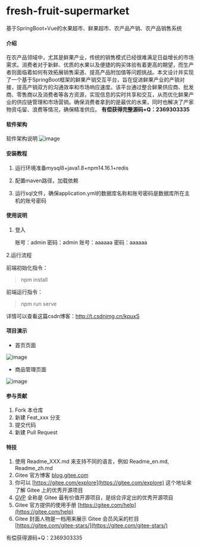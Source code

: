 # fresh-fruit-supermarket
基于SpringBoot+Vue的水果超市、鲜果超市、农产品产销、农产品销售系统

#### 介绍
在农产品领域中，尤其是鲜果产业，传统的销售模式已经很难满足日益增长的市场需求。消费者对于新鲜、优质的水果以及便捷的购买体验有着更高的期望，而生产者则面临着如何有效拓展销售渠道、提高产品附加值等问题挑战。本文设计并实现了一个基于SpringBoot框架的鲜果产销交互平台，旨在促进鲜果产业的产销对接，提高产销双方的沟通效率和市场响应速度。该平台通过整合鲜果供应商、批发商、零售商以及消费者等各方资源，实现信息的实时共享和交互，从而优化鲜果产业的供应链管理和市场营销。确保消费者拿到的是最优的水果，同时也解决了产家物资屯留、浪费等情况，确保精准供应。
**有偿获得完整源码+Q：2369303335**

#### 软件架构
软件架构说明
![image](https://github.com/luocong-shuaige/fresh-fruit-supermarket/assets/85004172/9d495e03-c0f4-478e-9f83-fbc56309e164)



#### 安装教程

1. 运行环境准备mysql8+java1.8+npm14.16.1+redis

2. 配置maven路径，加载依赖

3. 运行sql文件，确保application.yml的数据库名称和账号密码是数据库所在主机的账号密码

#### 使用说明

1. 登入

   账号：admin	密码：admin
   账号：aaaaaa	密码：aaaaaa

2.运行流程

前端初始化指令：
> npm install

前端运行指令：
> npm run serve

详情可以查看这篇csdn博客：http://t.csdnimg.cn/kpuxS

#### 项目演示

+ 首页页面

![image](https://github.com/luocong-shuaige/fresh-fruit-supermarket/assets/85004172/40b79bb1-bcc2-490c-beb7-2c2986f4584a)


+ 商品管理页面

![image](https://github.com/luocong-shuaige/fresh-fruit-supermarket/assets/85004172/0a47917b-c0a5-4208-9dad-281b557feae1)






#### 参与贡献

1.  Fork 本仓库
2.  新建 Feat_xxx 分支
3.  提交代码
4.  新建 Pull Request


#### 特技

1.  使用 Readme\_XXX.md 来支持不同的语言，例如 Readme\_en.md, Readme\_zh.md
2.  Gitee 官方博客 [blog.gitee.com](https://blog.gitee.com)
3.  你可以 [https://gitee.com/explore](https://gitee.com/explore) 这个地址来了解 Gitee 上的优秀开源项目
4.  [GVP](https://gitee.com/gvp) 全称是 Gitee 最有价值开源项目，是综合评定出的优秀开源项目
5.  Gitee 官方提供的使用手册 [https://gitee.com/help](https://gitee.com/help)
6.  Gitee 封面人物是一档用来展示 Gitee 会员风采的栏目 [https://gitee.com/gitee-stars/](https://gitee.com/gitee-stars/)

有偿获得源码+Q：2369303335
